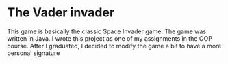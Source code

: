 # The Vader invader
This game is basically the classic Space Invader game.
The game was written in Java.
I wrote this project as one of my assignments in the OOP course.
After I graduated, I decided to modify the game a bit to have a more personal signature 
